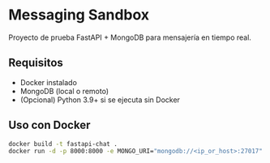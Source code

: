 # Messaging Sandbox

Proyecto de prueba FastAPI + MongoDB para mensajería en tiempo real.

## Requisitos

- Docker instalado
- MongoDB (local o remoto)
- (Opcional) Python 3.9+ si se ejecuta sin Docker

## Uso con Docker

```bash
docker build -t fastapi-chat .
docker run -d -p 8000:8000 -e MONGO_URI="mongodb://<ip_or_host>:27017" fastapi-chat
